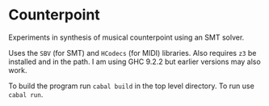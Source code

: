 # Counterpoint

Experiments in synthesis of musical counterpoint using an SMT solver.

Uses the `SBV` (for SMT) and `HCodecs` (for MIDI) libraries. Also requires `z3` be installed and in the path.
I am using GHC 9.2.2 but earlier versions may also work.

To build the program run `cabal build` in the top level directory. To run use `cabal run`.
